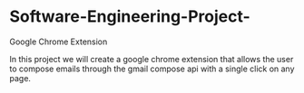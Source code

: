 # Software-Engineering-Project-
Google Chrome Extension 

In this project we will create a google chrome extension that allows the user to compose emails through the gmail compose api with a single click on any page.

